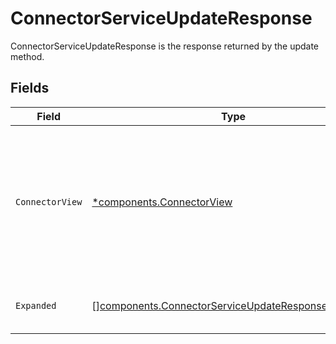 # ConnectorServiceUpdateResponse

ConnectorServiceUpdateResponse is the response returned by the update method.


## Fields

| Field                                                                                                                         | Type                                                                                                                          | Required                                                                                                                      | Description                                                                                                                   |
| ----------------------------------------------------------------------------------------------------------------------------- | ----------------------------------------------------------------------------------------------------------------------------- | ----------------------------------------------------------------------------------------------------------------------------- | ----------------------------------------------------------------------------------------------------------------------------- |
| `ConnectorView`                                                                                                               | [*components.ConnectorView](../../models/components/connectorview.md)                                                         | :heavy_minus_sign:                                                                                                            | The ConnectorView object provides a connector response object, as well as JSONPATHs to related objects provided by expanders. |
| `Expanded`                                                                                                                    | [][components.ConnectorServiceUpdateResponseExpanded](../../models/components/connectorserviceupdateresponseexpanded.md)      | :heavy_minus_sign:                                                                                                            | The array of expanded items indicated by the request.                                                                         |